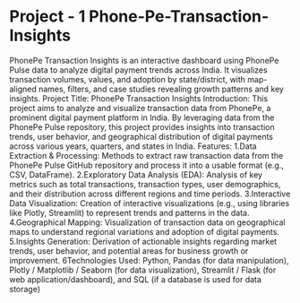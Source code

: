 # Project - 1     Phone-Pe-Transaction-Insights
PhonePe Transaction Insights is an interactive dashboard using PhonePe Pulse data to analyze digital payment trends across India. It visualizes transaction volumes, values, and adoption by state/district, with map-aligned names, filters, and case studies revealing growth patterns and key insights.
Project Title: PhonePe Transaction Insights
Introduction:
    This project aims to analyze and visualize transaction data from PhonePe, a prominent digital payment platform in India. By leveraging data from the PhonePe Pulse repository, this project   provides insights into transaction trends, user behavior, and geographical distribution of digital payments across various years, quarters, and states in India.
Features:
1.Data Extraction & Processing:
    Methods to extract raw transaction data from the PhonePe Pulse GitHub repository and process it into a usable format (e.g., CSV, DataFrame).
2.Exploratory Data Analysis (EDA):
    Analysis of key metrics such as total transactions, transaction types, user demographics, and their distribution across different regions and time periods.
3.Interactive Data Visualization:
    Creation of interactive visualizations (e.g., using libraries like Plotly, Streamlit) to represent trends and patterns in the data.
4.Geographical Mapping:
    Visualization of transaction data on geographical maps to understand regional variations and adoption of digital payments.
5.Insights Generation:
    Derivation of actionable insights regarding market trends, user behavior, and potential areas for business growth or improvement.
6Technologies Used:
        Python, Pandas (for data manipulation), Plotly / Matplotlib / Seaborn (for data visualization), Streamlit / Flask (for web application/dashboard), and SQL (if a database is used for data storage)

        
